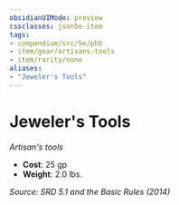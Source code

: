 ```yaml
---
obsidianUIMode: preview
cssclasses: json5e-item
tags:
- compendium/src/5e/phb
- item/gear/artisans-tools
- item/rarity/none
aliases: 
- "Jeweler's Tools"
---
```

# Jeweler's Tools
*Artisan's tools*  

- **Cost**: 25 gp
- **Weight**: 2.0 lbs.

*Source: SRD 5.1 and the Basic Rules (2014)*